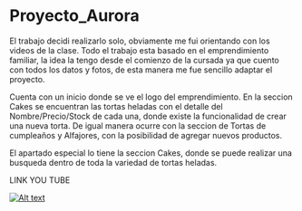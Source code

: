 # Proyecto_Aurora

El trabajo decidi realizarlo solo, obviamente me fui orientando con los videos de la clase.
Todo el trabajo esta basado en el emprendimiento familiar, la idea la tengo desde el comienzo de la cursada
ya que cuento con todos los datos y fotos, de esta manera me fue sencillo adaptar el proyecto.

Cuenta con un inicio donde se ve el logo del emprendimiento.
En la seccion Cakes se encuentran las tortas heladas con el detalle del Nombre/Precio/Stock de cada una, donde existe la funcionalidad de crear una nueva torta.
De igual manera ocurre con la seccion de Tortas de cumpleaños y Alfajores, con la posibilidad de agregar nuevos productos.

El apartado especial lo tiene la seccion Cakes, donde se puede realizar una busqueda dentro de toda la variedad de tortas heladas.








LINK YOU TUBE

[![Alt text](https://img.youtube.com/vi/ecMOnyhhwwY/0.jpg)](https://www.youtube.com/watch?v=ecMOnyhhwwY)
